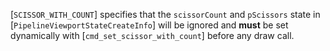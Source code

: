 [`SCISSOR_WITH_COUNT`] specifies that the
`scissorCount` and `pScissors` state in
[`PipelineViewportStateCreateInfo`] will be ignored and  **must**  be set
dynamically with [`cmd_set_scissor_with_count`] before any draw call.